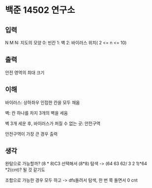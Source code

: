 # 백준 14502 연구소
## 입력
N M
N: 지도의 모양
0: 빈칸
1: 벽
2: 바이러스 위치( 2 <= n <= 10)

## 출력
안전 영역의 최대 크기

## 이해
바이러스: 상하좌우 인접한 칸을 모두 채움

벽: 칸 하나를 차지
3개의 벽을 세움

벽 3개 세운 후, 바이러스가 퍼질 수 없는 곳: 안전구역

안전구역이 가장 큰 경우 출력

## 생각
완탐으로 가능할까?
(8 * 8)C3 선택해서 (8*8) 탐색 -> (64 63 62/ 3 2 1)*64 *2(cnt)? 될 것 같기도

조합으로 가능한 경우 모두 하고 -> dfs돌려서 탐색, 한 번 쭉 돌면서 0 cnt